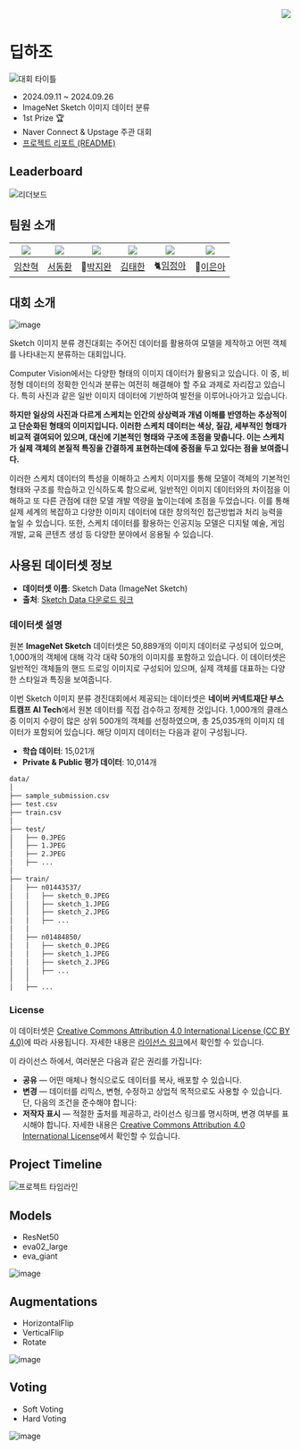 <div align="right">
  <a href="https://hits.seeyoufarm.com"><img src="https://hits.seeyoufarm.com/api/count/incr/badge.svg?url=https://github.com/boostcampaitech7/level1-imageclassification-cv-18&count_bg=%23C6D2FF&title_bg=%23555555&icon=&icon_color=%23FFFFFF&title=hits&edge_flat=false"/></a>
</div>

# 딥하조
![대회 타이틀](https://github.com/user-attachments/assets/a3a97f02-1e01-4ea0-85cc-4d6f204df5cd)

- 2024.09.11 ~ 2024.09.26
- ImageNet Sketch 이미지 데이터 분류
- 1st Prize 🏆
- Naver Connect & Upstage 주관 대회
- [프로젝트 리포트 (README)](./Sketch%20Data%20Multi-Classification%20Project%20Report.pdf)

## Leaderboard
![리더보드](https://github.com/user-attachments/assets/05f98560-85fb-43b7-b272-bef54f9a97e1)



## 팀원 소개

| [![](https://avatars.githubusercontent.com/chan-note)](https://github.com/chan-note) | [![](https://avatars.githubusercontent.com/Donghwan127)](https://github.com/Donghwan127) | [![](https://avatars.githubusercontent.com/batwan01)](https://github.com/batwan01) | [![](https://avatars.githubusercontent.com/taehan79-kim)](https://github.com/taehan79-kim) | [![](https://avatars.githubusercontent.com/nOctaveLay)](https://github.com/nOctaveLay)  | [![](https://avatars.githubusercontent.com/Two-Silver)](https://github.com/Two-Silver)  |
| ---------------------------------------------------- | ------------------------------------------------------ | --------------------------------------------------- | ------------------------------------------------------- | ----------------------------------------------------- | ----------------------------------------------------- |
| [임찬혁](https://github.com/chan-note)                  | [서동환](https://github.com/Donghwan127)                  | 🦇[박지완](https://github.com/batwan01)          | [김태한](https://github.com/taehan79-kim)                  | 🐈[임정아](https://github.com/nOctaveLay)                  | 🐡[이은아](https://github.com/Two-Silver)                  |

## 대회 소개
![image](https://github.com/user-attachments/assets/e889ae72-c64f-48bb-95f0-ce7c73d56e4c)

Sketch 이미지 분류 경진대회는 주어진 데이터를 활용하여 모델을 제작하고 어떤 객체를 나타내는지 분류하는 대회입니다.

Computer Vision에서는 다양한 형태의 이미지 데이터가 활용되고 있습니다. 이 중, 비정형 데이터의 정확한 인식과 분류는 여전히 해결해야 할 주요 과제로 자리잡고 있습니다. 특히 사진과 같은 일반 이미지 데이터에 기반하여 발전을 이루어나아가고 있습니다.

****하지만 일상의 사진과 다르게 스케치는 인간의 상상력과 개념 이해를 반영하는 추상적이고 단순화된 형태의 이미지입니다. 이러한 스케치 데이터는 색상, 질감, 세부적인 형태가 비교적 결여되어 있으며, 대신에 기본적인 형태와 구조에 초점을 맞춥니다. 이는 스케치가 실제 객체의 본질적 특징을 간결하게 표현하는데에 중점을 두고 있다는 점을 보여줍니다.****

이러한 스케치 데이터의 특성을 이해하고 스케치 이미지를 통해 모델이 객체의 기본적인 형태와 구조를 학습하고 인식하도록 함으로써, 일반적인 이미지 데이터와의 차이점을 이해하고 또 다른 관점에 대한 모델 개발 역량을 높이는데에 초점을 두었습니다. 이를 통해 실제 세계의 복잡하고 다양한 이미지 데이터에 대한 창의적인 접근방법과 처리 능력을 높일 수 있습니다. 또한, 스케치 데이터를 활용하는 인공지능 모델은 디지털 예술, 게임 개발, 교육 콘텐츠 생성 등 다양한 분야에서 응용될 수 있습니다.

## 사용된 데이터셋 정보

- **데이터셋 이름**: Sketch Data (ImageNet Sketch)
- **출처**: [Sketch Data 다운로드 링크](https://aistages-api-public-prod.s3.amazonaws.com/app/Competitions/000307/data/data.tar.gz)

### 데이터셋 설명

원본 **ImageNet Sketch** 데이터셋은 50,889개의 이미지 데이터로 구성되어 있으며, 1,000개의 객체에 대해 각각 대략 50개의 이미지를 포함하고 있습니다. 이 데이터셋은 일반적인 객체들의 핸드 드로잉 이미지로 구성되어 있으며, 실제 객체를 대표하는 다양한 스타일과 특징을 보여줍니다.

이번 Sketch 이미지 분류 경진대회에서 제공되는 데이터셋은 **네이버 커넥트재단 부스트캠프 AI Tech**에서 원본 데이터를 직접 검수하고 정제한 것입니다. 1,000개의 클래스 중 이미지 수량이 많은 상위 500개의 객체를 선정하였으며, 총 25,035개의 이미지 데이터가 포함되어 있습니다. 해당 이미지 데이터는 다음과 같이 구성됩니다.
- **학습 데이터**: 15,021개
- **Private & Public 평가 데이터**: 10,014개

```bash
data/
│
├── sample_submission.csv
├── test.csv
├── train.csv
│
├── test/
│   ├── 0.JPEG
│   ├── 1.JPEG
│   ├── 2.JPEG
│   ├── ...
│
├── train/
│   ├── n01443537/
│   │   ├── sketch_0.JPEG
│   │   ├── sketch_1.JPEG
│   │   ├── sketch_2.JPEG    
│   │   ├── ...
│   │
│   ├── n01484850/
│   │   ├── sketch_0.JPEG
│   │   ├── sketch_1.JPEG
│   │   ├── sketch_2.JPEG    
│   │   ├── ...
│   │   
│   ├── ... 
```

### License
이 데이터셋은 [Creative Commons Attribution 4.0 International License (CC BY 4.0)](https://creativecommons.org/licenses/by/4.0/)에 따라 사용됩니다. 자세한 내용은 [라이선스 링크](https://creativecommons.org/licenses/by/4.0/)에서 확인할 수 있습니다.

이 라이선스 하에서, 여러분은 다음과 같은 권리를 가집니다:
- **공유** — 어떤 매체나 형식으로도 데이터를 복사, 배포할 수 있습니다.
- **변경** — 데이터를 리믹스, 변형, 수정하고 상업적 목적으로도 사용할 수 있습니다.
단, 다음의 조건을 준수해야 합니다:
- **저작자 표시** — 적절한 출처를 제공하고, 라이선스 링크를 명시하며, 변경 여부를 표시해야 합니다.
자세한 내용은 [Creative Commons Attribution 4.0 International License](https://creativecommons.org/licenses/by/4.0/)에서 확인할 수 있습니다.

## Project Timeline
![프로젝트 타임라인](https://github.com/user-attachments/assets/82d524f8-79c1-4bbb-ab78-44b9220b8d8b)


## Models
- ResNet50
- eva02_large
- eva_giant

![image](https://github.com/user-attachments/assets/0302c586-42ae-492f-be48-292009b86f77)


## Augmentations
- HorizontalFlip
- VerticalFlip
- Rotate

![image](https://github.com/user-attachments/assets/4f66aaaf-e1ca-4800-98a1-6efdb86561e1)


## Voting
- Soft Voting
- Hard Voting
  
![image](https://github.com/user-attachments/assets/34e6350e-a600-451f-a148-ab25359eb4bc)


